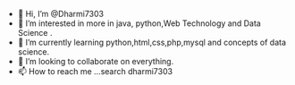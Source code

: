 - 👋 Hi, I’m @Dharmi7303
- 👀 I’m interested in more in java, python,Web Technology and Data Science .
- 🌱 I’m currently learning python,html,css,php,mysql and concepts of data science.
- 💞️ I’m looking to collaborate on everything.
- 📫 How to reach me ...search dharmi7303

<!---
Dharmi7303/Dharmi7303 is a ✨ special ✨ repository because its `README.md` (this file) appears on your GitHub profile.
You can click the Preview link to take a look at your changes.
--->
